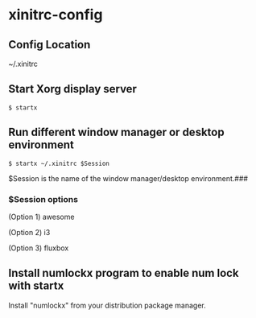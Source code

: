 # xinitrc-config

## Config Location
~/.xinitrc

## Start Xorg display server
```
$ startx
```

## Run different window manager or desktop environment
```
$ startx ~/.xinitrc $Session
```
$Session is the name of the window manager/desktop environment.### 

### $Session options
(Option 1) awesome

(Option 2) i3

(Option 3) fluxbox

## Install numlockx program to enable num lock with startx
Install "numlockx" from your distribution package manager. 
